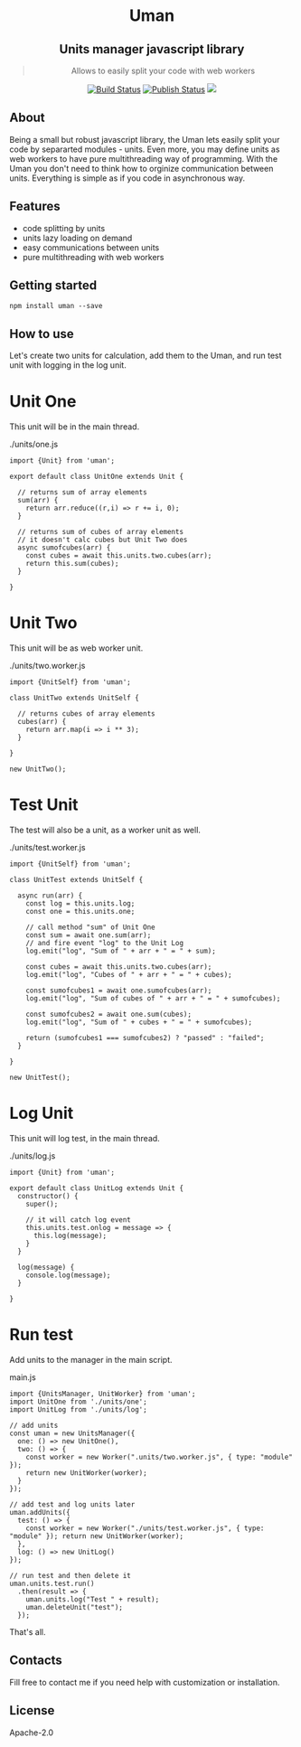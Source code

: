  <div align="center">
   <h1>Uman</h1>
   <h2>Units manager javascript library</h2>
  <blockquote>Allows to easily split your code with web workers</blockquote>
 
 <a href="https://github.com/greorex/uman/actions"><img alt="Build Status" src="https://github.com/greorex/uman/workflows/Build/badge.svg?color=green" /></a> <a href="https://github.com/greorex/uman/actions"> <img alt="Publish Status" src="https://github.com/greorex/uman/workflows/Publish/badge.svg?color=green" /></a> <img src="https://api.dependabot.com/badges/status?host=github&repo=greorex/uman" />

 </div>

## About

Being a small but robust javascript library, the Uman lets easily split your code by separarted modules - units. Even more, you may define units as web workers to have pure multithreading way of programming. With the Uman you don't need to think how to orginize communication between units. Everything is simple as if you code in asynchronous way.

## Features

- code splitting by units
- units lazy loading on demand
- easy communications between units
- pure multithreading with web workers

## Getting started

```
npm install uman --save
```

## How to use

Let's create two units for calculation, add them to the Uman, and run test unit with logging in the log unit.

# Unit One

This unit will be in the main thread.

./units/one.js

```
import {Unit} from 'uman';

export default class UnitOne extends Unit {

  // returns sum of array elements
  sum(arr) {
    return arr.reduce((r,i) => r += i, 0);
  }

  // returns sum of cubes of array elements
  // it doesn't calc cubes but Unit Two does
  async sumofcubes(arr) {
    const cubes = await this.units.two.cubes(arr);
    return this.sum(cubes);
  }

}
```

# Unit Two

This unit will be as web worker unit.

./units/two.worker.js

```
import {UnitSelf} from 'uman';

class UnitTwo extends UnitSelf {

  // returns cubes of array elements
  cubes(arr) {
    return arr.map(i => i ** 3);
  }

}

new UnitTwo();
```

# Test Unit

The test will also be a unit, as a worker unit as well.

./units/test.worker.js

```
import {UnitSelf} from 'uman';

class UnitTest extends UnitSelf {

  async run(arr) {
    const log = this.units.log;
    const one = this.units.one;

    // call method "sum" of Unit One
    const sum = await one.sum(arr);
    // and fire event "log" to the Unit Log
    log.emit("log", "Sum of " + arr + " = " + sum);

    const cubes = await this.units.two.cubes(arr);
    log.emit("log", "Cubes of " + arr + " = " + cubes);

    const sumofcubes1 = await one.sumofcubes(arr);
    log.emit("log", "Sum of cubes of " + arr + " = " + sumofcubes);

    const sumofcubes2 = await one.sum(cubes);
    log.emit("log", "Sum of " + cubes + " = " + sumofcubes);

    return (sumofcubes1 === sumofcubes2) ? "passed" : "failed";
  }

}

new UnitTest();
```

# Log Unit

This unit will log test, in the main thread.

./units/log.js

```
import {Unit} from 'uman';

export default class UnitLog extends Unit {
  constructor() {
    super();

    // it will catch log event
    this.units.test.onlog = message => {
      this.log(message);
    }
  }

  log(message) {
    console.log(message);
  }

}
```

# Run test

Add units to the manager in the main script.

main.js

```
import {UnitsManager, UnitWorker} from 'uman';
import UnitOne from './units/one';
import UnitLog from './units/log';

// add units
const uman = new UnitsManager({
  one: () => new UnitOne(),
  two: () => {
    const worker = new Worker(".units/two.worker.js", { type: "module" });
    return new UnitWorker(worker);
  }
});

// add test and log units later
uman.addUnits({
  test: () => {
    const worker = new Worker("./units/test.worker.js", { type: "module" }); return new UnitWorker(worker);
  },
  log: () => new UnitLog()
});

// run test and then delete it
uman.units.test.run()
  .then(result => {
    uman.units.log("Test " + result);
    uman.deleteUnit("test");
  });

```

That's all.

## Contacts

Fill free to contact me if you need help with customization or installation.

## License

Apache-2.0
